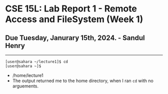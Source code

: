 # CSE 15L: Lab Report 1 - Remote Access and FileSystem (Week 1)
## Due Tuesday, Janurary 15th, 2024. - Sandul Henry

---

```
[user@sahara ~/lecture1]$ cd
[user@sahara ~]$
```
* /home/lecture1
* The output returned me to the home directory, when I ran `cd` with no arguements. 

